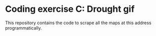 # Coding exercise C: Drought gif

This repository contains the code to scrape all the maps at this address programmatically.
